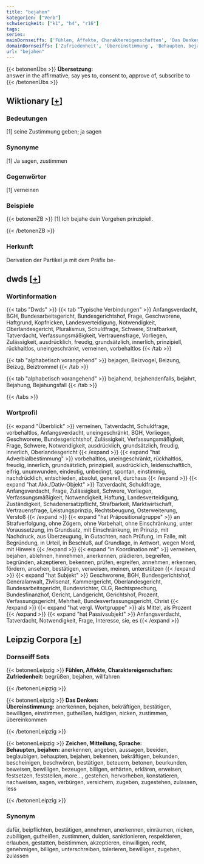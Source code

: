 ```yaml
---
title: "bejahen"
kategorien: ["Verb"]
schwierigkeit: ["k1", "h4", "r16"]
tags:
series:
mainDornseiffs: ['Fühlen, Affekte, Charaktereigenschaften', 'Das Denken', 'Zeichen, Mitteilung, Sprache']
domainDornseiffs: ['Zufriedenheit', 'Übereinstimmung', 'Behaupten, bejahen']
url: "bejahen"
---
```


{{< betonenÜbs >}}
**Übersetzung:**  
answer in the affirmative, say yes to, consent to, approve of, subscribe to  
{{< /betonenÜbs >}}

## Wiktionary [[+](https://de.wiktionary.org/wiki/bejahen)]

### Bedeutungen
[1] seine Zustimmung geben; ja sagen  

### Synonyme
[1] Ja sagen, zustimmen  

### Gegenwörter
[1] verneinen  

### Beispiele
{{< betonenZB >}}
[1] Ich bejahe dein Vorgehen prinzipiell.  

{{< /betonenZB >}}
### Herkunft
Derivation der Partikel ja mit dem Präfix be-  



## dwds [[+](https://www.dwds.de/wb/bejahen)]

### Wortinformation
{{< tabs "Dwds" >}}
{{< tab "Typische Verbindungen" >}}
Anfangsverdacht, BGH, Bundesarbeitsgericht, Bundesgerichtshof, Frage, Geschworene, Haftgrund, Kopfnicken, Landesverteidigung, Notwendigkeit, Oberlandesgericht, Pluralismus, Schuldfrage, Schwere, Strafbarkeit, Tatverdacht, Verfassungsmäßigkeit, Vertrauensfrage, Vorliegen, Zulässigkeit, ausdrücklich, freudig, grundsätzlich, innerlich, prinzipiell, rückhaltlos, uneingeschränkt, verneinen, vorbehaltlos
{{< /tab >}}

{{< tab "alphabetisch vorangehend" >}}
bejagen, Beizvogel, Beizung, Beizug, Beiztrommel
{{< /tab >}}

{{< tab "alphabetisch vorangehend" >}}
bejahend, bejahendenfalls, bejahrt, Bejahung, Bejahungsfall
{{< /tab >}}

{{< /tabs >}}

### Wortprofil
{{< expand "Überblick" >}} verneinen, Tatverdacht, Schuldfrage, vorbehaltlos, Anfangsverdacht, uneingeschränkt, BGH, Vorliegen, Geschworene, Bundesgerichtshof, Zulässigkeit, Verfassungsmäßigkeit, Frage, Schwere, Notwendigkeit, ausdrücklich, grundsätzlich, freudig, innerlich, Oberlandesgericht {{< /expand >}}
{{< expand "hat Adverbialbestimmung" >}} vorbehaltlos, uneingeschränkt, rückhaltlos, freudig, innerlich, grundsätzlich, prinzipiell, ausdrücklich, leidenschaftlich, eifrig, unumwunden, eindeutig, unbedingt, spontan, einstimmig, nachdrücklich, entschieden, absolut, generell, durchaus {{< /expand >}}
{{< expand "hat Akk./Dativ-Objekt" >}} Tatverdacht, Schuldfrage, Anfangsverdacht, Frage, Zulässigkeit, Schwere, Vorliegen, Verfassungsmäßigkeit, Notwendigkeit, Haftung, Landesverteidigung, Zuständigkeit, Schadenersatzpflicht, Strafbarkeit, Marktwirtschaft, Vertrauensfrage, Leistungsprinzip, Rechtsbeugung, Osterweiterung, Verstoß {{< /expand >}}
{{< expand "hat Präpositionalgruppe" >}} an Strafverfolgung, ohne Zögern, ohne Vorbehalt, ohne Einschränkung, unter Voraussetzung, im Grundsatz, mit Einschränkung, im Prinzip, mit Nachdruck, aus Überzeugung, in Gutachten, nach Prüfung, im Falle, mit Begründung, in Urteil, in Beschluß, auf Grundlage, in Antwort, wegen Mord, mit Hinweis {{< /expand >}}
{{< expand "in Koordination mit" >}} verneinen, bejahen, ablehnen, hinnehmen, anerkennen, plädieren, begreifen, begründen, akzeptieren, bekennen, prüfen, ergreifen, annehmen, erkennen, fördern, ansehen, bestätigen, verweisen, meinen, unterstützen {{< /expand >}}
{{< expand "hat Subjekt" >}} Geschworene, BGH, Bundesgerichtshof, Generalanwalt, Zivilsenat, Kammergericht, Oberlandesgericht, Bundesarbeitsgericht, Bundesrichter, OLG, Rechtsprechung, Bundesfinanzhof, Gericht, Landgericht, Gerichtshof, Prozent, Verfassungsgericht, Mehrheit, Bundesverfassungsgericht, Christ {{< /expand >}}
{{< expand "hat vergl. Wortgruppe" >}} als Mittel, als Prozent {{< /expand >}}
{{< expand "hat Passivsubjekt" >}} Anfangsverdacht, Tatverdacht, Notwendigkeit, Frage, Interesse, sie, es {{< /expand >}}

## Leipzig Corpora [[+](https://corpora.uni-leipzig.de/en/res?word=bejahen&corpusId=deu_newscrawl-public_2018)]

### Dornseiff Sets
{{< betonenLeipzig >}}
**Fühlen, Affekte, Charaktereigenschaften:**  
**Zufriedenheit:** begrüßen, bejahen, willfahren  

{{< /betonenLeipzig >}}


{{< betonenLeipzig >}}
**Das Denken:**  
**Übereinstimmung:** anerkennen, bejahen, bekräftigen, bestätigen, bewilligen, einstimmen, gutheißen, huldigen, nicken, zustimmen, übereinkommen  

{{< /betonenLeipzig >}}


{{< betonenLeipzig >}}
**Zeichen, Mitteilung, Sprache:**  
**Behaupten, bejahen:** anerkennen, angeben, aussagen, beeiden, beglaubigen, behaupten, bejahen, bekennen, bekräftigen, bekunden, bescheinigen, beschwören, bestätigen, beteuern, betonen, beurkunden, beweisen, bewilligen, bezeugen, billigen, erhärten, erklären, erweisen, festsetzen, feststellen, more..., gestehen, hervorheben, konstatieren, nachweisen, sagen, verbürgen, versichern, zugeben, zugestehen, zulassen, less  

{{< /betonenLeipzig >}}

### Synonym
dafür, beipflichten, bestätigen, annehmen, anerkennen, einräumen, nicken, zubilligen, gutheißen, zustimmen, dulden, sanktionieren, respektieren, erlauben, gestatten, beistimmen, akzeptieren, einwilligen, recht, genehmigen, billigen, unterschreiben, tolerieren, bewilligen, zugeben, zulassen

